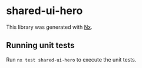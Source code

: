 # shared-ui-hero

This library was generated with [Nx](https://nx.dev).

## Running unit tests

Run `nx test shared-ui-hero` to execute the unit tests.
